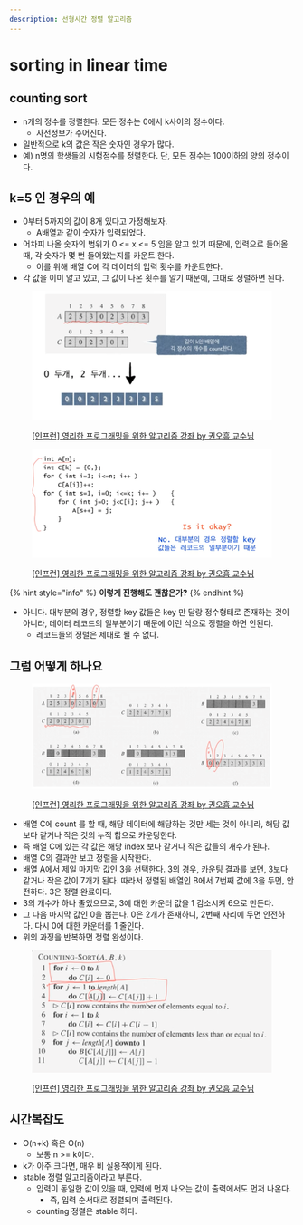 ```yaml
---
description: 선형시간 정렬 알고리즘
---
```


# sorting in linear time

## counting sort

* n개의 정수를 정렬한다. 모든 정수는 0에서 k사이의 정수이다.&#x20;
  * 사전정보가 주어진다.&#x20;
* 일반적으로 k의 값은 작은 숫자인 경우가 많다.&#x20;
* 예) n명의 학생들의 시험점수를 정렬한다. 단, 모든 점수는 100이하의 양의 정수이다.&#x20;

## k=5 인 경우의 예&#x20;

* 0부터 5까지의 값이 8개 있다고 가정해보자.&#x20;
  * A배열과 같이 숫자가 입력되었다.&#x20;
* 어차피 나올 숫자의 범위가 0 <= x <= 5 임을 알고 있기 때문에, 입력으로 들어올 때, 각 숫자가 몇 번 들어왔는지를 카운트 한다.&#x20;
  * 이를 위해 배열 C에 각 데이터의 입력 횟수를 카운트한다.&#x20;
* 각 값을 이미 알고 있고, 그 값이 나온 횟수를 알기 때문에, 그대로 정렬하면 된다.&#x20;

<figure><img src="../../../.gitbook/assets/image (26).png" alt=""><figcaption><p><a href="https://www.inflearn.com/course/%EC%95%8C%EA%B3%A0%EB%A6%AC%EC%A6%98-%EA%B0%95%EC%A2%8C">[인프런] 영리한 프로그래밍을 위한 알고리즘 강좌 by 권오흠 교수님</a></p></figcaption></figure>

<figure><img src="../../../.gitbook/assets/image (39).png" alt=""><figcaption><p><a href="https://www.inflearn.com/course/%EC%95%8C%EA%B3%A0%EB%A6%AC%EC%A6%98-%EA%B0%95%EC%A2%8C">[인프런] 영리한 프로그래밍을 위한 알고리즘 강좌 by 권오흠 교수님</a></p></figcaption></figure>

{% hint style="info" %}
**이렇게 진행해도 괜찮은가?**&#x20;
{% endhint %}

* 아니다. 대부분의 경우, 정렬할 key 값들은 key 만 달랑 정수형태로 존재하는 것이 아니라, 데이터 레코드의 일부분이기 때문에 이런 식으로 정렬을 하면 안된다.&#x20;
  * 레코드들의 정렬은 제대로 될 수 없다.&#x20;

## 그럼 어떻게 하나요

<figure><img src="../../../.gitbook/assets/image (25).png" alt=""><figcaption><p><a href="https://www.inflearn.com/course/%EC%95%8C%EA%B3%A0%EB%A6%AC%EC%A6%98-%EA%B0%95%EC%A2%8C">[인프런] 영리한 프로그래밍을 위한 알고리즘 강좌 by 권오흠 교수님</a></p></figcaption></figure>

* 배열 C에 count 를 할 때, 해당 데이터에 해당하는 것만 세는 것이 아니라, 해당 값보다 같거나 작은 것의 누적 합으로 카운팅한다.&#x20;
* 즉 배열 C에 있는 각 값은 해당 index 보다 같거나 작은 값들의 개수가 된다.
* 배열 C의 결과만 보고 정렬을 시작한다.&#x20;
* 배열 A에서 제일 마지막 값인 3을 선택한다. 3의 경우, 카운팅 결과를 보면, 3보다 같거나 작은 값이 7개가 된다. 따라서 정렬된 배열인 B에서 7번째 값에 3을 두면, 안전하다. 3은 정렬 완료이다.&#x20;
* 3의 개수가 하나 줄었으므로, 3에 대한 카운터 값을 1 감소시켜 6으로 만든다.&#x20;
* 그 다음 마지막 값인 0을 뽑는다. 0은 2개가 존재하니, 2번째 자리에 두면 안전하다. 다시 0에 대한 카운터를 1 줄인다.&#x20;
* 위의 과정을 반복하면 정렬 완성이다.&#x20;

<figure><img src="../../../.gitbook/assets/image (16).png" alt=""><figcaption><p><a href="https://www.inflearn.com/course/%EC%95%8C%EA%B3%A0%EB%A6%AC%EC%A6%98-%EA%B0%95%EC%A2%8C">[인프런] 영리한 프로그래밍을 위한 알고리즘 강좌 by 권오흠 교수님</a></p></figcaption></figure>

## 시간복잡도&#x20;

* O(n+k) 혹은 O(n)
  * 보통 n >= k이다.&#x20;
* k가 아주 크다면, 매우 비 실용적이게 된다.&#x20;
* stable 정렬 알고리즘이라고 부른다.&#x20;
  * 입력이 동일한 값이 있을 때, 입력에 먼저 나오는 값이 출력에서도 먼저 나온다.&#x20;
    * 즉, 입력 순서대로 정렬되며 출력된다.&#x20;
  * counting 정렬은 stable 하다.&#x20;

